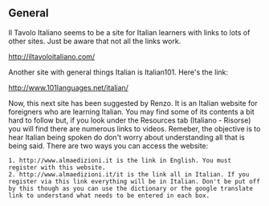 ## General

Il Tavolo Italiano seems to be a site for Italian learners with links to lots of other sites. Just be aware that not all the links work.

http://iltavoloitaliano.com/

Another site with general things Italian is Italian101. Here's the link:

http://www.101languages.net/italian/

Now, this next site has been suggested by Renzo. It is an Italian website for foreigners who are learning Italian. You may find some of its contents a bit hard to follow but, if you look under the Resources tab (Italiano - Risorse) you will find there are numerous links to videos. Remeber, the objective is to hear Italian being spoken do don't worry about understanding all that is being said.
There are two ways you can access the website:

    1. http://www.almaedizioni.it is the link in English. You must register with this website.
    2. http://www.almaedizioni.it/it is the link all in Italian. If you register via this link everything will be in Italian. Don't be put off by this though as you can use the dictionary or the google translate link to understand what needs to be entered in each box.
    
